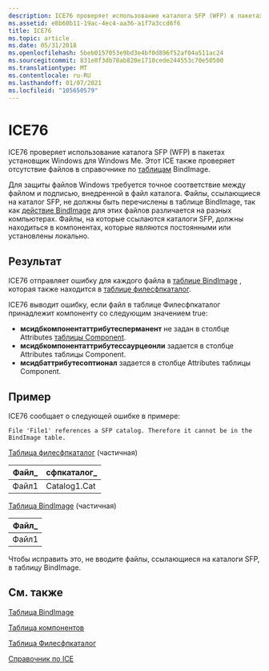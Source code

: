 ```yaml
---
description: ICE76 проверяет использование каталога SFP (WFP) в пакетах установщик Windows для Windows Me. Этот ICE также проверяет отсутствие файлов в справочнике по таблицам BindImage.
ms.assetid: e8b60b11-19ac-4ec4-aa36-a1f7a3ccd6f6
title: ICE76
ms.topic: article
ms.date: 05/31/2018
ms.openlocfilehash: 5beb0157053e9bd3e4bf0d896f52af04a511ac24
ms.sourcegitcommit: 831e8f3db78ab820e1710cede244553c70e50500
ms.translationtype: MT
ms.contentlocale: ru-RU
ms.lasthandoff: 01/07/2021
ms.locfileid: "105650579"
---
```

# <a name="ice76"></a>ICE76

ICE76 проверяет использование каталога SFP (WFP) в пакетах установщик Windows для Windows Me. Этот ICE также проверяет отсутствие файлов в справочнике по [таблицам](bindimage-table.md) BindImage.

Для защиты файлов Windows требуется точное соответствие между файлом и подписью, внедренной в файл каталога. Файлы, ссылающиеся на каталог SFP, не должны быть перечислены в таблице BindImage, так как [действие BindImage](bindimage-action.md) для этих файлов различается на разных компьютерах. Файлы, на которые ссылаются каталоги SFP, должны находиться в компонентах, которые являются постоянными или установлены локально.

## <a name="result"></a>Результат

ICE76 отправляет ошибку для каждого файла в [таблице BindImage](bindimage-table.md) , которая также находится в [таблице филесфпкаталог](filesfpcatalog-table.md).

ICE76 выводит ошибку, если файл в таблице Филесфпкаталог принадлежит компоненту со следующим значением true:

-   **мсидбкомпонентаттрибутесперманент** не задан в столбце Attributes [таблицы Component](component-table.md).
-   **мсидбкомпонентаттрибутессаурцеонли** задается в столбце Attributes таблицы Component.
-   **мсидбаттрибутесоптионал** задается в столбце Attributes таблицы Component.

## <a name="example"></a>Пример

ICE76 сообщает о следующей ошибке в примере:

``` syntax
File 'File1' references a SFP catalog. Therefore it cannot be in the BindImage table.
```

[Таблица филесфпкаталог](filesfpcatalog-table.md) (частичная)



| Файл\_ | сфпкаталог\_ |
|--------|--------------|
| Файл1  | Catalog1.Cat |



 

[Таблица BindImage](bindimage-table.md) (частичная)



| Файл\_ |
|--------|
| Файл1  |



 

Чтобы исправить это, не вводите файлы, ссылающиеся на каталоги SFP, в таблицу BindImage.

## <a name="related-topics"></a>См. также

<dl> <dt>

[Таблица BindImage](bindimage-table.md)
</dt> <dt>

[Таблица компонентов](component-table.md)
</dt> <dt>

[Таблица Филесфпкаталог](filesfpcatalog-table.md)
</dt> <dt>

[Справочник по ICE](ice-reference.md)
</dt> </dl>

 

 



